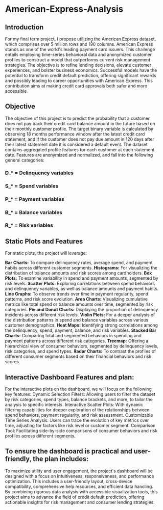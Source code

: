 # American-Express-Analysis
## Introduction
For my final term project, I propose utilizing the American Express dataset, which comprises over 5 million rows
and 190 columns. American Express stands as one of the world's leading payment card issuers. This challenge
entails employing time-series behavioral data and anonymized customer profiles to construct a model that
outperforms current risk management strategies. The objective is to refine lending decisions, elevate customer
experiences, and bolster business economics. Successful models have the potential to transform credit default
prediction, offering significant rewards and possibly leading to career opportunities with American Express. This
contribution aims at making credit card approvals both safer and more accessible.

## Objective
The objective of this project is to predict the probability that a customer does not pay back their credit card balance
amount in the future based on their monthly customer profile. The target binary variable is calculated by observing
18 months performance window after the latest credit card statement, and if the customer does not pay due amount
in 120 days after their latest statement date it is considered a default event.
The dataset contains aggregated profile features for each customer at each statement date. Features are
anonymized and normalized, and fall into the following general categories:

### D_* = Delinquency variables
### S_* = Spend variables
### P_* = Payment variables
### B_* = Balance variables
### R_* = Risk variables

## Static Plots and Features

For static plots, the project will leverage:

**Bar Charts:** To compare delinquency rates, average spend, and payment habits across different customer
segments.
**Histograms:** For visualizing the distribution of balance amounts and risk scores among cardholders.
**Box Plots:** To examine variability in spend and payment amounts, segmented by risk levels.
**Scatter Plots:** Exploring correlations between spend behaviors and delinquency variables, as well as
balance amounts and payment habits.
**Line Graphs:** To observe trends over time in payment regularity, spend patterns, and risk score evolution.
**Area Charts:** Visualizing cumulative metrics like total spend or balance amounts over time, segmented
by risk categories.
**Pie and Donut Charts:** Displaying the proportion of delinquency incidents across different risk levels.
**Violin Plots:** For a deeper analysis of the distribution patterns in spend and balance variables across
various customer demographics.
**Heat Maps:** Identifying strong correlations among the delinquency, spend, payment, balance, and risk
variables.
**Stacked Bar Charts:** Comparing total and segmented behaviors in spending and payment patterns across
different risk categories.
**Treemap:** Offering a hierarchical view of consumer behaviors, segmented by delinquency levels, risk
categories, and spend types.
**Radar Charts:** To contrast the profiles of different consumer segments based on their financial behaviors
and risk scores.

## Interactive Dashboard Features and plan:
For the interactive plots on the dashboard, we will focus on the following key features:
Dynamic Selection Filters: Allowing users to filter the dataset by risk categories, spend types, balance
brackets, and more, to tailor the analysis to specific interests.
Interactive Scatter Plots: With dynamic filtering capabilities for deeper exploration of the relationships
between spend behaviors, payment regularity, and risk assessment.
Customizable Time Series Analysis: Users can trace the evolution of key metrics over time, adjusting
for factors like risk level or customer segment.
Comparison Tool: Facilitating side-by-side comparisons of consumer behaviors and risk profiles across
different segments.

## To ensure the dashboard is practical and user-friendly, the plan includes:

To maximize utility and user engagement, the project's dashboard will be designed with a focus on intuitiveness,
responsiveness, and performance optimization. This includes a user-friendly layout, cross-device compatibility,
comprehensive help resources, and efficient data handling. By combining rigorous data analysis with accessible
visualization tools, this project aims to advance the field of credit default prediction, offering actionable insights
for risk management and consumer lending strategies.
